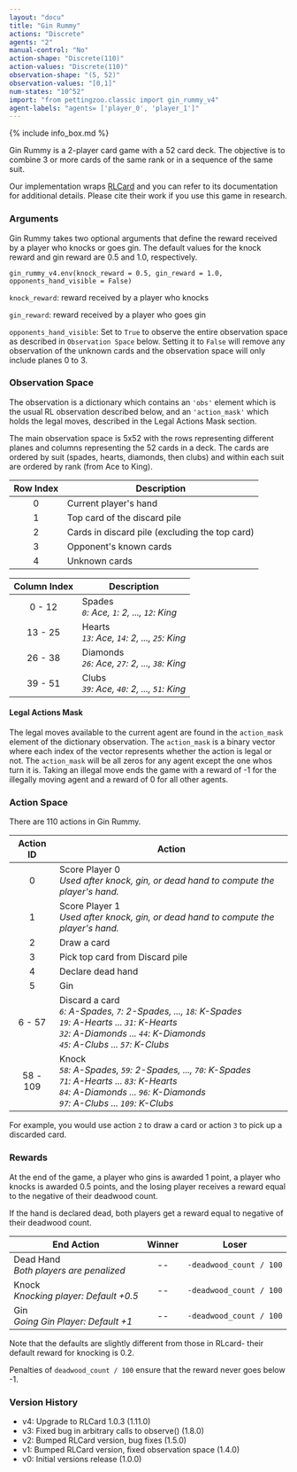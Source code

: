 ```yaml
---
layout: "docu"
title: "Gin Rummy"
actions: "Discrete"
agents: "2"
manual-control: "No"
action-shape: "Discrete(110)"
action-values: "Discrete(110)"
observation-shape: "(5, 52)"
observation-values: "[0,1]"
num-states: "10^52"
import: "from pettingzoo.classic import gin_rummy_v4"
agent-labels: "agents= ['player_0', 'player_1']"
---
```


{% include info_box.md %}



Gin Rummy is a 2-player card game with a 52 card deck. The objective is to combine 3 or more cards of the same rank or in a sequence of the same suit.

Our implementation wraps [RLCard](http://rlcard.org/games.html#gin-rummy) and you can refer to its documentation for additional details. Please cite their work if you use this game in research.

### Arguments

Gin Rummy takes two optional arguments that define the reward received by a player who knocks or goes gin. The default values for the knock reward and gin reward are 0.5 and 1.0, respectively.

```
gin_rummy_v4.env(knock_reward = 0.5, gin_reward = 1.0, opponents_hand_visible = False)
```

`knock_reward`:  reward received by a player who knocks

`gin_reward`:  reward received by a player who goes gin

`opponents_hand_visible`:  Set to `True` to observe the entire observation space as described in `Observation Space` below. Setting it to `False` will remove any observation of the unknown cards and the observation space will only include planes 0 to 3.

### Observation Space

The observation is a dictionary which contains an `'obs'` element which is the usual RL observation described below, and an  `'action_mask'` which holds the legal moves, described in the Legal Actions Mask section.

The main observation space is 5x52 with the rows representing different planes and columns representing the 52 cards in a deck. The cards are ordered by suit (spades, hearts, diamonds, then clubs) and within each suit are ordered by rank (from Ace to King).

| Row Index | Description                                    |
|:---------:|------------------------------------------------|
|     0     | Current player's hand                          |
|     1     | Top card of the discard pile                   |
|     2     | Cards in discard pile (excluding the top card) |
|     3     | Opponent's known cards                         |
|     4     | Unknown cards                                  |

| Column Index | Description                                       |
|:------------:|---------------------------------------------------|
|    0 - 12    | Spades<br>_`0`: Ace, `1`: 2, ..., `12`: King_     |
|    13 - 25   | Hearts<br>_`13`: Ace, `14`: 2, ..., `25`: King_   |
|    26 - 38   | Diamonds<br>_`26`: Ace, `27`: 2, ..., `38`: King_ |
|    39 - 51   | Clubs<br>_`39`: Ace, `40`: 2, ..., `51`: King_    |

#### Legal Actions Mask

The legal moves available to the current agent are found in the `action_mask` element of the dictionary observation. The `action_mask` is a binary vector where each index of the vector represents whether the action is legal or not. The `action_mask` will be all zeros for any agent except the one whos turn it is. Taking an illegal move ends the game with a reward of -1 for the illegally moving agent and a reward of 0 for all other agents.

### Action Space

There are 110 actions in Gin Rummy.

| Action ID | Action                                                                                                                                                                                 |
|:---------:|----------------------------------------------------------------------------------------------------------------------------------------------------------------------------------------|
|     0     | Score Player 0<br>_Used after knock, gin, or dead hand to compute the player's hand._                                                                                                  |
|     1     | Score Player 1<br>_Used after knock, gin, or dead hand to compute the player's hand._                                                                                                  |
|     2     | Draw a card                                                                                                                                                                            |
|     3     | Pick top card from Discard pile                                                                                                                                                        |
|     4     | Declare dead hand                                                                                                                                                                      |
|     5     | Gin                                                                                                                                                                                    |
|   6 - 57  | Discard a card<br>_`6`: A-Spades, `7`: 2-Spades, ..., `18`: K-Spades<br>`19`: A-Hearts ... `31`: K-Hearts<br>`32`: A-Diamonds ... `44`: K-Diamonds<br>`45`: A-Clubs ... `57`: K-Clubs_ |
|  58 - 109 | Knock<br>_`58`: A-Spades, `59`: 2-Spades, ..., `70`: K-Spades<br>`71`: A-Hearts ... `83`: K-Hearts<br>`84`: A-Diamonds ... `96`: K-Diamonds<br>`97`: A-Clubs ... `109`: K-Clubs_       |

For example, you would use action `2` to draw a card or action `3` to pick up a discarded card.

### Rewards

At the end of the game, a player who gins is awarded 1 point, a player who knocks is awarded 0.5 points, and the losing player receives a reward equal to the negative of their deadwood count.

If the hand is declared dead, both players get a reward equal to negative of their deadwood count.

| End Action                                | Winner | Loser                   |
| ----------------------------------------- | :----: | ----------------------- |
| Dead Hand<br>_Both players are penalized_ |   --   | `-deadwood_count / 100` |
| Knock<br>_Knocking player: Default +0.5_  |   --   | `-deadwood_count / 100` |
| Gin<br>_Going Gin Player: Default +1_     |   --   | `-deadwood_count / 100` |

Note that the defaults are slightly different from those in RLcard- their default reward for knocking is 0.2.

Penalties of `deadwood_count / 100` ensure that the reward never goes below -1.

### Version History

* v4: Upgrade to RLCard 1.0.3 (1.11.0)
* v3: Fixed bug in arbitrary calls to observe() (1.8.0)
* v2: Bumped RLCard version, bug fixes (1.5.0) 
* v1: Bumped RLCard version, fixed observation space (1.4.0)
* v0: Initial versions release (1.0.0)
